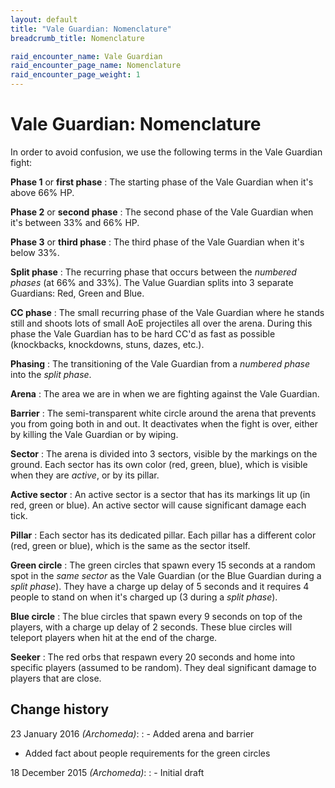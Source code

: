 ```yaml
---
layout: default
title: "Vale Guardian: Nomenclature"
breadcrumb_title: Nomenclature

raid_encounter_name: Vale Guardian
raid_encounter_page_name: Nomenclature
raid_encounter_page_weight: 1
---
```


# Vale Guardian: Nomenclature
In order to avoid confusion, we use the following terms in the Vale Guardian fight:

**Phase 1** or **first phase**
: The starting phase of the Vale Guardian when it's above 66% HP.

**Phase 2** or **second phase**
: The second phase of the Vale Guardian when it's between 33% and 66% HP.

**Phase 3** or **third phase**
: The third phase of the Vale Guardian when it's below 33%.

**Split phase**
: The recurring phase that occurs between the *numbered phases* (at 66% and 33%).
The Value Guardian splits into 3 separate Guardians: Red, Green and Blue.

**CC phase**
: The small recurring phase of the Vale Guardian where he stands still and shoots lots of small AoE projectiles all over the arena.
During this phase the Vale Guardian has to be hard CC'd as fast as possible (knockbacks, knockdowns, stuns, dazes, etc.).

**Phasing**
: The transitioning of the Vale Guardian from a *numbered phase* into the *split phase*.

**Arena**
: The area we are in when we are fighting against the Vale Guardian.

**Barrier**
: The semi-transparent white circle around the arena that prevents you from going both in and out.
It deactivates when the fight is over, either by killing the Vale Guardian or by wiping.

**Sector**
: The arena is divided into 3 sectors, visible by the markings on the ground.
Each sector has its own color (red, green, blue), which is visible when they are *active*, or by its pillar.

**Active sector**
: An active sector is a sector that has its markings lit up (in red, green or blue).
An active sector will cause significant damage each tick.

**Pillar**
: Each sector has its dedicated pillar.
Each pillar has a different color (red, green or blue), which is the same as the sector itself.

**Green circle**
: The green circles that spawn every 15 seconds at a random spot in the *same sector* as the Vale Guardian (or the Blue Guardian during a *split phase*).
They have a charge up delay of 5 seconds and it requires 4 people to stand on when it's charged up (3 during a *split phase*).

**Blue circle**
: The blue circles that spawn every 9 seconds on top of the players, with a charge up delay of 2 seconds.
These blue circles will teleport players when hit at the end of the charge.

**Seeker**
: The red orbs that respawn every 20 seconds and home into specific players (assumed to be random).
They deal significant damage to players that are close.

## Change history
23 January 2016 *(Archomeda)*:
: - Added arena and barrier
- Added fact about people requirements for the green circles

18 December 2015 *(Archomeda)*:
: - Initial draft
